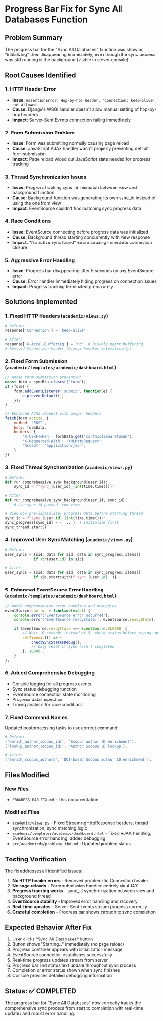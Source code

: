 # Progress Bar Fix for Sync All Databases Function

## Problem Summary
The progress bar for the "Sync All Databases" function was showing "initializing" then disappearing immediately, even though the sync process was still running in the background (visible in server console).

## Root Causes Identified

### 1. HTTP Header Error
- **Issue**: `AssertionError: Hop-by-hop header, 'Connection: keep-alive', not allowed`
- **Cause**: Django's WSGI handler doesn't allow manual setting of hop-by-hop headers
- **Impact**: Server-Sent Events connection failing immediately

### 2. Form Submission Problem
- **Issue**: Form was submitting normally causing page reload
- **Cause**: JavaScript AJAX handler wasn't properly preventing default form submission
- **Impact**: Page reload wiped out JavaScript state needed for progress tracking

### 3. Thread Synchronization Issues
- **Issue**: Progress tracking sync_id mismatch between view and background function
- **Cause**: Background function was generating its own sync_id instead of using the one from view
- **Impact**: EventSource couldn't find matching sync progress data

### 4. Race Conditions
- **Issue**: EventSource connecting before progress data was initialized
- **Cause**: Background thread starting concurrently with view response
- **Impact**: "No active sync found" errors causing immediate connection closure

### 5. Aggressive Error Handling
- **Issue**: Progress bar disappearing after 5 seconds on any EventSource error
- **Cause**: Error handler immediately hiding progress on connection issues
- **Impact**: Progress tracking terminated prematurely

## Solutions Implemented

### 1. Fixed HTTP Headers (`academic/views.py`)
```python
# Before:
response['Connection'] = 'keep-alive'

# After:
response['X-Accel-Buffering'] = 'no'  # Disable nginx buffering
# Removed Connection header (Django handles automatically)
```

### 2. Fixed Form Submission (`academic/templates/academic/dashboard.html`)
```javascript
// Added form submission prevention
const form = syncBtn.closest('form');
if (form) {
    form.addEventListener('submit', function(e) {
        e.preventDefault();
    });
}

// Enhanced AJAX request with proper headers
fetch(form.action, {
    method: 'POST',
    body: formData,
    headers: {
        'X-CSRFToken': formData.get('csrfmiddlewaretoken'),
        'X-Requested-With': 'XMLHttpRequest',
        'Accept': 'application/json',
    }
})
```

### 3. Fixed Thread Synchronization (`academic/views.py`)
```python
# Before:
def run_comprehensive_sync_background(user_id):
    sync_id = f"sync_{user_id}_{int(time.time())}"

# After:
def run_comprehensive_sync_background(user_id, sync_id):
    # Use sync_id passed from view

# View now pre-initializes progress data before starting thread
sync_id = f"sync_{user.id}_{int(time.time())}"
sync_progress[sync_id] = { ... }  # Initialize first
sync_thread.start()
```

### 4. Improved User Sync Matching (`academic/views.py`)
```python
# Before:
user_syncs = {sid: data for sid, data in sync_progress.items()
             if str(user.id) in sid}

# After:
user_syncs = {sid: data for sid, data in sync_progress.items()
             if sid.startswith(f'sync_{user.id}_')}
```

### 5. Enhanced EventSource Error Handling (`academic/templates/academic/dashboard.html`)
```javascript
// Added comprehensive error handling and debugging
eventSource.onerror = function(event) {
    console.error('EventSource error occurred');
    console.error('EventSource readyState:', eventSource.readyState);

    if (eventSource.readyState === EventSource.CLOSED) {
        // Wait 10 seconds instead of 5, check status before giving up
        setTimeout(() => {
            checkSyncStatusDebug();
            // Only reset if sync hasn't completed
        }, 10000);
    }
};
```

### 6. Added Comprehensive Debugging
- Console logging for all progress events
- Sync status debugging function
- EventSource connection state monitoring
- Progress data inspection
- Timing analysis for race conditions

### 7. Fixed Command Names
Updated postprocessing tasks to use correct command:
```python
# Before:
('enrich_author_scopus_ids', 'Scopus author ID enrichment'),
('lookup_author_scopus_ids', 'Author Scopus ID lookup'),

# After:
('enrich_scopus_authors', 'DOI-based Scopus author ID enrichment'),
```

## Files Modified

### New Files
- `PROGRESS_BAR_FIX.md` - This documentation

### Modified Files
- `academic/views.py` - Fixed StreamingHttpResponse headers, thread synchronization, sync matching logic
- `academic/templates/academic/dashboard.html` - Fixed AJAX handling, EventSource error handling, added debugging
- `src/academicdb/problems_tbd.md` - Updated problem status

## Testing Verification

The fix addresses all identified issues:

1. **No HTTP header errors** - Removed problematic Connection header
2. **No page reloads** - Form submission handled entirely via AJAX
3. **Progress tracking works** - sync_id synchronization between view and background thread
4. **EventSource stability** - Improved error handling and recovery
5. **Real-time updates** - Server-Sent Events stream progress correctly
6. **Graceful completion** - Progress bar shows through to sync completion

## Expected Behavior After Fix

1. User clicks "Sync All Databases" button
2. Button shows "Starting..." immediately (no page reload)
3. Progress container appears with initialization message
4. EventSource connection establishes successfully
5. Real-time progress updates stream from server
6. Progress bar and status text update throughout sync process
7. Completion or error status shown when sync finishes
8. Console provides detailed debugging information

## Status: ✅ COMPLETED

The progress bar for "Sync All Databases" now correctly tracks the comprehensive sync process from start to completion with real-time updates and robust error handling.